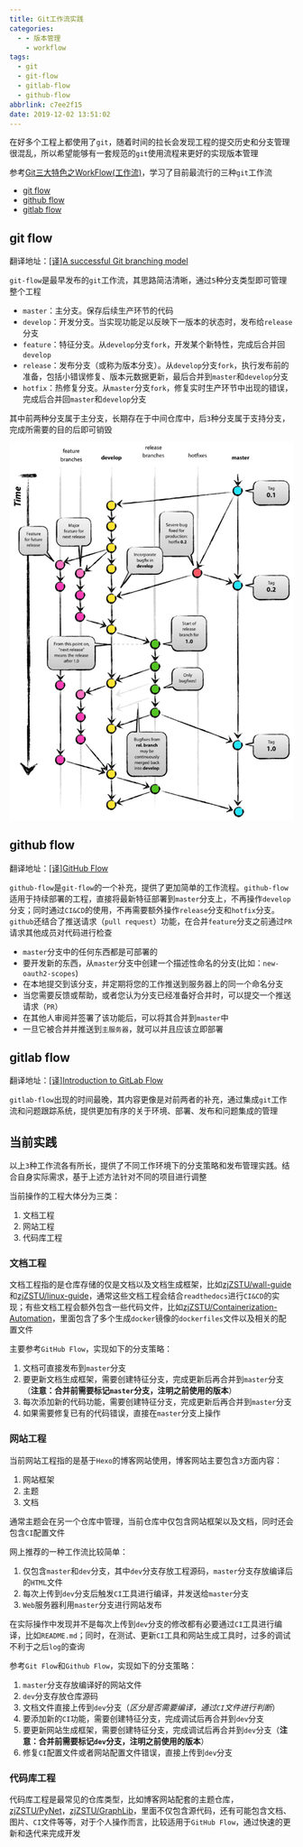 ```yaml
---
title: Git工作流实践
categories:
  - - 版本管理
    - workflow
tags:
  - git
  - git-flow
  - gitlab-flow
  - github-flow
abbrlink: c7ee2f15
date: 2019-12-02 13:51:02
---
```


在好多个工程上都使用了`git`，随着时间的拉长会发现工程的提交历史和分支管理很混乱，所以希望能够有一套规范的`git`使用流程来更好的实现版本管理

参考[Git三大特色之WorkFlow(工作流)](https://blog.csdn.net/qq_32452623/article/details/78905181)，学习了目前最流行的三种`git`工作流

* [git flow](https://nvie.com/posts/a-successful-git-branching-model/)
* [github flow](http://scottchacon.com/2011/08/31/github-flow.html)
* [gitlab flow](https://docs.gitlab.com/ee/topics/gitlab_flow.html)

## git flow

翻译地址：[[译]A successful Git branching model](https://www.zhujian.tech/posts/aae96086.html#more)

`git-flow`是最早发布的`git`工作流，其思路简洁清晰，通过`5`种分支类型即可管理整个工程

* `master`：主分支。保存后续生产环节的代码
* `develop`：开发分支。当实现功能足以反映下一版本的状态时，发布给`release`分支
* `feature`：特征分支。从`develop`分支`fork`，开发某个新特性，完成后合并回`develop`
* `release`：发布分支（或称为版本分支）。从`develop`分支`fork`，执行发布前的准备，包括小错误修复、版本元数据更新，最后合并到`master`和`develop`分支
* `hotfix`：热修复分支。从`master`分支`fork`，修复实时生产环节中出现的错误，完成后合并回`master`和`develop`分支

其中前两种分支属于主分支，长期存在于中间仓库中，后`3`种分支属于支持分支，完成所需要的目的后即可销毁

![](../imgs/git-workflow/git-model@2x.png)

## github flow

翻译地址：[[译]GitHub Flow](https://www.zhujian.tech/posts/a20843e9.html#more)

`github-flow`是`git-flow`的一个补充，提供了更加简单的工作流程。`github-flow`适用于持续部署的工程，直接将最新特征部署到`master`分支上，不再操作`develop`分支；同时通过`CI&CD`的使用，不再需要额外操作`release`分支和`hotfix`分支。`github`还结合了推送请求（`pull request`）功能，在合并`feature`分支之前通过`PR`请求其他成员对代码进行检查

* `master`分支中的任何东西都是可部署的
* 要开发新的东西，从`master`分支中创建一个描述性命名的分支(比如：`new-oauth2-scopes`)
* 在本地提交到该分支，并定期将您的工作推送到服务器上的同一个命名分支
* 当您需要反馈或帮助，或者您认为分支已经准备好合并时，可以提交一个推送请求（`PR`）
* 在其他人审阅并签署了该功能后，可以将其合并到`master`中
* 一旦它被合并并推送到`主服务器`，就可以并且应该立即部署

## gitlab flow

翻译地址：[[译]Introduction to GitLab Flow](https://www.zhujian.tech/posts/b35b83bc.html#more)

`gitlab-flow`出现的时间最晚，其内容更像是对前两者的补充，通过集成`git`工作流和问题跟踪系统，提供更加有序的关于环境、部署、发布和问题集成的管理

## 当前实践

以上`3`种工作流各有所长，提供了不同工作环境下的分支策略和发布管理实践。结合自身实际需求，基于上述方法针对不同的项目进行调整

当前操作的工程大体分为三类：

1. 文档工程
2. 网站工程
3. 代码库工程

### 文档工程

文档工程指的是仓库存储的仅是文档以及文档生成框架，比如[zjZSTU/wall-guide](https://github.com/zjZSTU/wall-guide)和[zjZSTU/linux-guide](https://github.com/zjZSTU/linux-guide)，通常这些文档工程会结合`readthedocs`进行`CI&CD`的实现；有些文档工程会额外包含一些代码文件，比如[zjZSTU/Containerization-Automation](https://github.com/zjZSTU/Containerization-Automation)，里面包含了多个生成`docker`镜像的`dockerfiles`文件以及相关的配置文件

主要参考`GitHub Flow`，实现如下的分支策略：

1. 文档可直接发布到`master`分支
2. 要更新文档生成框架，需要创建特征分支，完成更新后再合并到`master`分支（**注意：合并前需要标记`master`分支，注明之前使用的版本**）
3. 每次添加新的代码功能，需要创建特征分支，完成更新后再合并到`master`分支
4. 如果需要修复已有的代码错误，直接在`master`分支上操作

### 网站工程

当前网站工程指的是基于`Hexo`的博客网站使用，博客网站主要包含`3`方面内容：

1. 网站框架
2. 主题
3. 文档

通常主题会在另一个仓库中管理，当前仓库中仅包含网站框架以及文档，同时还会包含`CI`配置文件

网上推荐的一种工作流比较简单：

1. 仅包含`master`和`dev`分支，其中`dev`分支存放工程源码，`master`分支存放编译后的`HTML`文件
2. 每次上传到`dev`分支后触发`CI`工具进行编译，并发送给`master`分支
3. `Web`服务器利用`master`分支进行网站发布

在实际操作中发现并不是每次上传到`dev`分支的修改都有必要通过`CI`工具进行编译，比如`README.md`；同时，在测试、更新`CI`工具和网站生成工具时，过多的调试不利于之后`log`的查询

参考`Git Flow`和`Github Flow`，实现如下的分支策略：

1. `master`分支存放编译好的网站文件
2. `dev`分支存放仓库源码
3. 文档文件直接上传到`dev`分支（*区分是否需要编译，通过`CI`文件进行判断*）
4. 要添加新的`CI`功能，需要创建特征分支，完成调试后再合并到`dev`分支
5. 要更新网站生成框架，需要创建特征分支，完成调试后再合并到`dev`分支（**注意：合并前需要标记`dev`分支，注明之前使用的版本**）
6. 修复`CI`配置文件或者网站配置文件错误，直接上传到`dev`分支

### 代码库工程

代码库工程是最常见的仓库类型，比如博客网站配套的主题仓库，[zjZSTU/PyNet](https://github.com/zjZSTU/PyNet/tree/dev)，[zjZSTU/GraphLib](https://github.com/zjZSTU/GraphLib/tree/dev)，里面不仅包含源代码，还有可能包含文档、图片、`CI`文件等等，对于个人操作而言，比较适用于`GitHub Flow`，通过快速的更新和迭代来完成开发